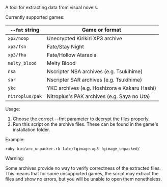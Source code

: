 A tool for extracting data from visual novels.

Currently supported games:

`--fmt` string  | Game or format
--------------- | --------------------------------
`xp3/noop`      | Unecrypted Kirikiri XP3 archive
`xp3/fsn`       | Fate/Stay Night
`xp3/fha`       | Fate/Hollow Ataraxia
`melty_blood`   | Melty Blood
`nsa`           | Nscripter NSA archives (e.g. Tsukihime)
`sar`           | Nscripter SAR archives (e.g. Tsukihime)
`ykc`           | YKC archives (e.g. Hoshizora e Kakaru Hashi)
`nitroplus/pak` | Nitroplus's PAK archives (e.g. Saya no Uta)

Usage:

1. Choose the correct --fmt parameter to decrypt the files properly.
2. Run this script on the archive files. These can be found in the game's
   installation folder.

Example:

    ruby bin/arc_unpacker.rb fate/fgimage.xp3 fgimage_unpacked/

Warning:

Some archives provide no way to verify correctness of the extracted files. This
means that for some unsupported games, the script may extract the files and
show no errors, but you will be unable to open them nonetheless.

